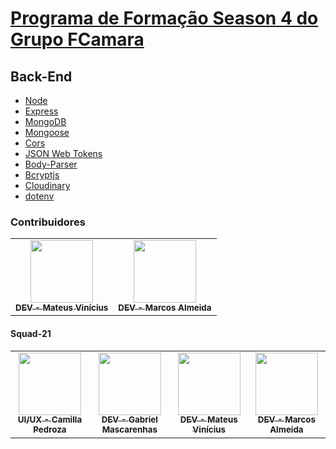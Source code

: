 # [Programa de Formação Season 4 do Grupo FCamara](https://digital.fcamara.com.br/programadeformacao 'Programa de Formação Season 4 do Grupo FCamara')

## Back-End

- [Node](https://nodejs.org/en/ "Node")
- [Express](https://www.npmjs.com/package/express "Express")
- [MongoDB](https://mongodb.com/ "MongoDB")
- [Mongoose](https://www.npmjs.com/package/mongoose "Mongoose")
- [Cors](https://www.npmjs.com/package/cors "Cors")
- [JSON Web Tokens](https://www.npmjs.com/package/jsonwebtoken "JSON Web Tokens")
- [Body-Parser](https://www.npmjs.com/package/body-parser "Body-Parser")
- [Bcryptjs](https://www.npmjs.com/package/bcryptjs "Bcryptjs")
- [Cloudinary](https://www.npmjs.com/package/cloudinary "Cloudinary")
- [dotenv](https://www.npmjs.com/package/dotenv "dotenv")

### Contribuidores

<table>
  <tr>
    <td align="center"><a href="https://www.linkedin.com/in/mateus-vinicius-lima/"><img src="https://i.imgur.com/hLy9YuU.jpg" width="100px;" alt=""/><br /><sub><b>DEV - Mateus Vinícius</b></sub></a><br /></td>
    <td align="center"><a href="https://www.linkedin.com/in/marcosgruah/"><img src="https://i.imgur.com/gVhEknO.jpg" width="100px;" alt=""/><br /><sub><b>DEV - Marcos Almeida</b></sub></a><br /></td>
  </tr>
</table>

#### Squad-21

<table>
  <tr>
    <td align="center"><a href="https://www.linkedin.com/in/pedrozacamilla/"><img src="https://i.imgur.com/0bcN0tS.jpg" width="100px;" alt=""/><br /><sub><b>UI/UX - Camilla Pedroza</b></sub></a><br /></td>
    <td align="center"><a href="https://www.linkedin.com/in/gsamascarenhas/"><img src="https://i.imgur.com/cgIPKgm.jpg" width="100px;" alt=""/><br /><sub><b>DEV - Gabriel Mascarenhas</b></sub></a><br /></td>
    <td align="center"><a href="https://www.linkedin.com/in/mateus-vinicius-lima/"><img src="https://i.imgur.com/hLy9YuU.jpg" width="100px;" alt=""/><br /><sub><b>DEV - Mateus Vinícius</b></sub></a><br /></td>
    <td align="center"><a href="https://www.linkedin.com/in/marcosgruah/"><img src="https://i.imgur.com/gVhEknO.jpg" width="100px;" alt=""/><br /><sub><b>DEV - Marcos Almeida</b></sub></a><br /></td>
  </tr>
</table>
